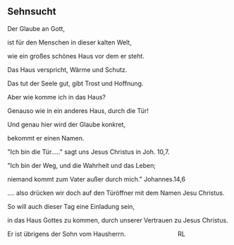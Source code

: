 ## Sehnsucht 
Der Glaube an Gott,

ist für den Menschen in dieser kalten Welt,

wie ein großes schönes Haus vor dem er steht.

Das Haus verspricht, Wärme und Schutz.

Das tut der Seele gut, gibt Trost und Hoffnung.

Aber wie komme ich in das Haus?

Genauso wie in ein anderes Haus, durch die Tür!

Und genau hier wird der Glaube konkret,

bekommt er einen Namen.

"Ich bin die Tür....." sagt uns Jesus Christus in Joh. 10,7.

"Ich bin der Weg, und die Wahrheit und das Leben;

niemand kommt zum Vater außer durch mich." Johannes.14,6

.... also drücken wir doch auf den Türöffner mit dem Namen Jesu Christus.

So will auch dieser Tag eine Einladung sein,

in das Haus Gottes zu kommen, durch unserer Vertrauen zu Jesus Christus.

Er ist übrigens der Sohn vom Hausherrn.                              RL

